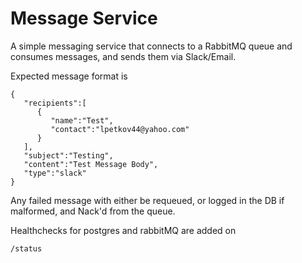 # Message Service

A simple messaging service that connects to a RabbitMQ queue and consumes messages, and sends them via Slack/Email.

Expected message format is

```
{
   "recipients":[
      {
         "name":"Test",
         "contact":"lpetkov44@yahoo.com"
      }
   ],
   "subject":"Testing",
   "content":"Test Message Body",
   "type":"slack"
}
```
Any failed message with either be requeued, or logged in the DB if malformed, and Nack'd from the queue.

Healthchecks for postgres and rabbitMQ are added on
```
/status
```
